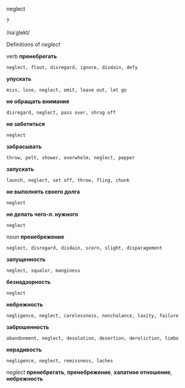 neglect

?

/nəˈɡlekt/

Definitions of _neglect_

verb
**пренебрегать**

    neglect, flout, disregard, ignore, disdain, defy
**упускать**

    miss, lose, neglect, omit, leave out, let go
**не обращать внимания**

    disregard, neglect, pass over, shrug off
**не заботиться**

    neglect
**забрасывать**

    throw, pelt, shower, overwhelm, neglect, pepper
**запускать**

    launch, neglect, set off, throw, fling, chunk
**не выполнять своего долга**

    neglect
**не делать чего-л. нужного**

    neglect

noun
**пренебрежение**

    neglect, disregard, disdain, scorn, slight, disparagement
**запущенность**

    neglect, squalor, manginess
**безнадзорность**

    neglect
**небрежность**

    negligence, neglect, carelessness, nonchalance, laxity, failure
**заброшенность**

    abandonment, neglect, desolation, desertion, dereliction, limbo
**нерадивость**

    negligence, neglect, remissness, laches

_neglect_
**пренебрегать**, **пренебрежение**, **халатное отношение**, **небрежность**